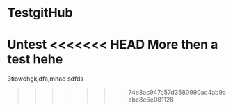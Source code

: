 # TestgitHub
Untest
<<<<<<< HEAD
More then a test hehe
=======
3tiowehgkjdfa,mnad
sdfds
>>>>>>> 74e8ac947c57d3580990ac4ab9aaba8e6e081128
